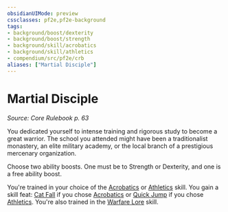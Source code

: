 ```yaml
---
obsidianUIMode: preview
cssclasses: pf2e,pf2e-background
tags:
- background/boost/dexterity
- background/boost/strength
- background/skill/acrobatics
- background/skill/athletics
- compendium/src/pf2e/crb
aliases: ["Martial Disciple"]
---
```

# Martial Disciple
*Source: Core Rulebook p. 63*  

You dedicated yourself to intense training and rigorous study to become a great warrior. The school you attended might have been a traditionalist monastery, an elite military academy, or the local branch of a prestigious mercenary organization.

Choose two ability boosts. One must be to Strength or Dexterity, and one is a free ability boost.

You're trained in your choice of the [Acrobatics](compendium/skills.md#Acrobatics) or [Athletics](compendium/skills.md#Athletics) skill. You gain a skill feat: [Cat Fall](compendium/feats/cat-fall.md) if you chose [Acrobatics](compendium/skills.md#Acrobatics) or [Quick Jump](compendium/feats/quick-jump.md) if you chose [Athletics](compendium/skills.md#Athletics). You're also trained in the [Warfare Lore](compendium/skills.md#Lore) skill.